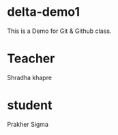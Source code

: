 # delta-demo1
This is a  Demo for Git &amp; Github class.
# Teacher
Shradha khapre
# student
Prakher Sigma 
